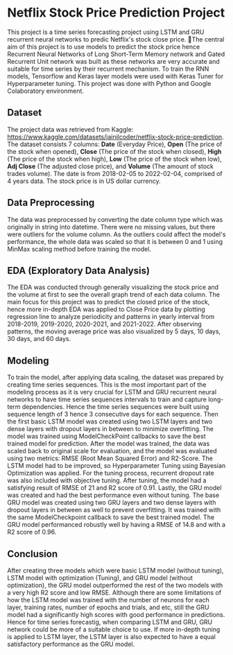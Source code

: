 # Netflix Stock Price Prediction Project

This project is a time series forecasting project using LSTM and GRU recurrent neural networks to predic Netflix's stock close price. The central aim of this project is to use models to predict the stock price hence Recurrent Neural Networks of Long Short-Term Memory network and Gated Recurrent Unit network was built as these networks are very accurate and suitable for time series by their recurrent mechanism. To train the RNN models, Tensorflow and Keras layer models were used with Keras Tuner for Hyperparameter tuning. This project was done with Python and Google Colaboratory environment. 

## Dataset

The project data was retrieved from Kaggle: https://www.kaggle.com/datasets/jainilcoder/netflix-stock-price-prediction. The dataset consists 7 columns: **Date** (Everyday Price), **Open** (The price of the stock when opened), **Close** (The price of the stock when closed), **High** (The price of the stock when high), **Low** (The price of the stock when low), **Adj Close** (The adjusted close price), and **Volume** (The amount of stock trades volume). The date is from 2018-02-05 to 2022-02-04, comprised of 4 years data. The stock price is in US dollar currency.

## Data Preprocessing 

The data was preprocessed by converting the date column type which was originally in string into datetime. There were no missing values, but there were outliers for the volume column. As the outliers could affect the model's performance, the whole data was scaled so that it is between 0 and 1 using MinMax scaling method before training the model. 

## EDA (Exploratory Data Analysis)

The EDA was conducted through generally visualizing the stock price and the volume at first to see the overall graph trend of each data column. The main focus for this project was to predict the closed price of the stock, hence more in-depth EDA was applied to Close Price data by plotting regression line to analyze periodicity and patterns in yearly interval from 2018-2019, 2019-2020, 2020-2021, and 2021-2022. After observing patterns, the moving average price was also visualized by 5 days, 10 days, 30 days, and 60 days. 

## Modeling

To train the model, after applying data scaling, the dataset was prepared by creating time series sequences. This is the most important part of the modeling process as it is very crucial for LSTM and GRU recurrent neural networks to have time series sequences intervals to train and capture long-term dependencies. Hence the time series sequences were built using sequence length of 3 hence 3 consecutive days for each sequence. Then the first basic LSTM model was created using two LSTM layers and two dense layers with dropout layers in between to minimize overfitting. The model was trained using ModelCheckPoint callbacks to save the best trained model for prediction. After the model was trained, the data was scaled back to original scale for evaluation, and the model was evaluated using two metrics: RMSE (Root Mean Squared Error) and R2-Score. The LSTM model had to be improved, so Hyperparameter Tuning using Bayesian Optimization was applied. For the tuning process, recurrent dropout rate was also included with objective tuning. After tuning, the model had a satisfying result of RMSE of 21 and R2 score of 0.91. Lastly, the GRU model was created and had the best performance even without tuning. The base GRU model was created using two GRU layers and two dense layers with dropout layers in between as well to prevent overfitting. It was trained with the same ModelCheckpoint callback to save the best trained model. The GRU model performanced robustly well by having a RMSE of 14.8 and with a R2 score of 0.96. 

## Conclusion

After creating three models which were basic LSTM model (without tuning), LSTM model with optimization (Tuning), and GRU model (without optimization), the GRU model outperformed the rest of the two models with a very high R2 score and low RMSE. Although there are some limitations of how the LSTM model was trained with the number of neurons for each layer, training rates, number of epochs and trials, and etc, still the GRU model had a significantly high scores with good performance in predictions. Hence for time series forecastig, when comparing LSTM and GRU, GRU network could be more of a suitable choice to use. If more in-depth tuning is applied to LSTM layer, the LSTM layer is also expected to have a equal satisfactory performance as the GRU model. 
